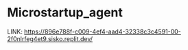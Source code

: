 ﻿# Microstartup_agent
 LINK: https://896e788f-c009-4ef4-aad4-32338c3c4591-00-2f0nlrfeg4et9.sisko.replit.dev/
